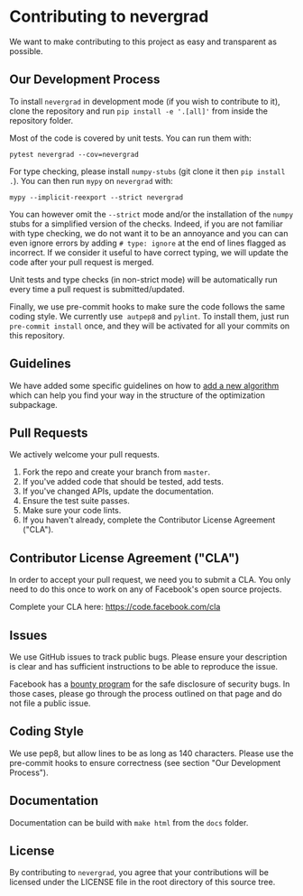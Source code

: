 # Contributing to nevergrad
We want to make contributing to this project as easy and transparent as possible.

## Our Development Process

To install `nevergrad` in development mode (if you wish to contribute to it), clone the repository and run `pip install -e '.[all]'` from inside the repository folder.

Most of the code is covered by unit tests. You can run them with:
```
pytest nevergrad --cov=nevergrad
```

For type checking, please install `numpy-stubs` (git clone it then `pip install .`). You can then run `mypy` on `nevergrad` with:
```
mypy --implicit-reexport --strict nevergrad
```
You can however omit the `--strict` mode and/or the installation of the `numpy` stubs for a simplified version of the checks.
Indeed, if you are not familiar with type checking, we do not want it to be an annoyance and you can can even ignore errors by adding `# type: ignore` at the end of lines flagged as incorrect.
If we consider it useful to have correct typing, we will update the code after your pull request is merged.

Unit tests and type checks (in non-strict mode) will be automatically run every time a pull request is submitted/updated.

Finally, we use pre-commit hooks to make sure the code follows the same coding style. We currently use  `autpep8` and `pylint`. To install them, just run `pre-commit install` once, and they will be activated for all your commits on this repository.

## Guidelines

We have added some specific guidelines on how to [add a new algorithm](../docs/adding_an_algorithm.md) which can help you find your way in the structure of the optimization subpackage.

## Pull Requests
We actively welcome your pull requests.

1. Fork the repo and create your branch from `master`.
2. If you've added code that should be tested, add tests.
3. If you've changed APIs, update the documentation.
4. Ensure the test suite passes.
5. Make sure your code lints.
6. If you haven't already, complete the Contributor License Agreement ("CLA").

## Contributor License Agreement ("CLA")
In order to accept your pull request, we need you to submit a CLA. You only need
to do this once to work on any of Facebook's open source projects.

Complete your CLA here: <https://code.facebook.com/cla>

## Issues
We use GitHub issues to track public bugs. Please ensure your description is
clear and has sufficient instructions to be able to reproduce the issue.

Facebook has a [bounty program](https://www.facebook.com/whitehat/) for the safe
disclosure of security bugs. In those cases, please go through the process
outlined on that page and do not file a public issue.

## Coding Style
We use pep8, but allow lines to be as long as 140 characters.
Please use the pre-commit hooks to ensure correctness (see section "Our Development Process").

## Documentation

Documentation can be build with `make html` from the `docs` folder.

## License
By contributing to `nevergrad`, you agree that your contributions will be licensed
under the LICENSE file in the root directory of this source tree.
